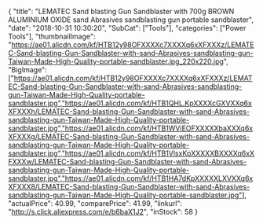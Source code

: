 {
	"title": "LEMATEC Sand blasting Gun Sandblaster with 700g BROWN ALUMINIUM OXIDE sand Abrasives sandblasting gun portable sandblaster",
	"date": "2018-10-31 10:30:20",
	"SubCat": ["Tools"],
	"categories": ["Power Tools"],
	"thumbnailImage": "https://ae01.alicdn.com/kf/HTB12y98OFXXXXc7XXXXq6xXFXXXz/LEMATEC-Sand-blasting-Gun-Sandblaster-with-sand-Abrasives-sandblasting-gun-Taiwan-Made-High-Quality-portable-sandblaster.jpg_220x220.jpg",
	"BigImage": ["https://ae01.alicdn.com/kf/HTB12y98OFXXXXc7XXXXq6xXFXXXz/LEMATEC-Sand-blasting-Gun-Sandblaster-with-sand-Abrasives-sandblasting-gun-Taiwan-Made-High-Quality-portable-sandblaster.jpg","https://ae01.alicdn.com/kf/HTB1QHL.KpXXXXcGXVXXq6xXFXXXh/LEMATEC-Sand-blasting-Gun-Sandblaster-with-sand-Abrasives-sandblasting-gun-Taiwan-Made-High-Quality-portable-sandblaster.jpg","https://ae01.alicdn.com/kf/HTB1WViEOFXXXXXbaXXXq6xXFXXXg/LEMATEC-Sand-blasting-Gun-Sandblaster-with-sand-Abrasives-sandblasting-gun-Taiwan-Made-High-Quality-portable-sandblaster.jpg","https://ae01.alicdn.com/kf/HTB1VlsxKpXXXXXBXXXXq6xXFXXXw/LEMATEC-Sand-blasting-Gun-Sandblaster-with-sand-Abrasives-sandblasting-gun-Taiwan-Made-High-Quality-portable-sandblaster.jpg","https://ae01.alicdn.com/kf/HTB1HA7dKpXXXXXLXVXXq6xXFXXX8/LEMATEC-Sand-blasting-Gun-Sandblaster-with-sand-Abrasives-sandblasting-gun-Taiwan-Made-High-Quality-portable-sandblaster.jpg"],
	"actualPrice": 40.99,
	"comparePrice": 41.99,
	"linkurl": "http://s.click.aliexpress.com/e/b6baX1J2",
	"inStock": 58
}
